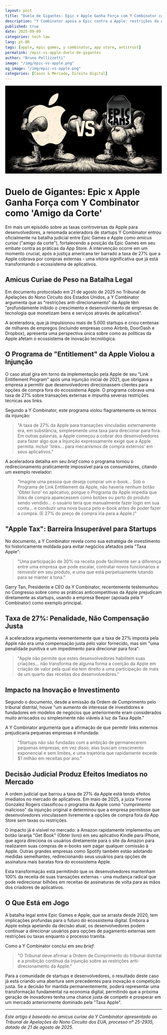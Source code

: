 ```yaml
---
layout: post
title: "Duelo de Gigantes: Epic x Apple Ganha Força com Y Combinator como 'Amigo da Corte'"
description: "Y Combinator apoia a Epic contra a Apple: restrições da App Store e “Apple Tax” de 27% ameaçam startups e inovação no mercado de aplicativos."
published: true
date: 2025-09-09
categories: tech law
lang: pt-BR
tags: [apple, epic games, y combinator, app store, antitrust]
permalink: /epic-vs-apple-duelo-de-gigantes
author: "Bruno Pellizzetti"
image: "/img/epic-vs-apple.png"
og_image: "/img/epic-vs-apple.png"
categories: [Casos & Mercado, Direito Digital]
---
```


![Epic x Apple](/img/epic-vs-apple.png)

# Duelo de Gigantes: Epic x Apple Ganha Força com Y Combinator como 'Amigo da Corte'

Em mais um episódio sobre as taxas controversas da Apple para desenvolvedores, a renomada aceleradora de startups Y Combinator entrou oficialmente na batalha judicial entre Epic Games e Apple como _amicus curiae_ ("amigo da corte"), fortalecendo a posição da Epic Games em seu embate contra as práticas da App Store. A intervenção ocorre em um momento crucial, após a justiça americana ter barrado a taxa de 27% que a Apple cobrava por compras externas - uma vitória significativa que já está transformando o ecossistema de aplicativos.

## Amicus Curiae de Peso na Batalha Legal

Em documento protocolado em 21 de agosto de 2025 no Tribunal de Apelações do Nono Circuito dos Estados Unidos, a Y Combinator argumenta que as "restrições anti-direcionamento" da Apple têm "profundamente inibido o crescimento e desenvolvimento de empresas de tecnologia que monetizam bens e serviços através de aplicativos".

A aceleradora, que já impulsionou mais de 5.000 startups e criou centenas de milhares de empregos (incluindo empresas como Airbnb, DoorDash e Dropbox), apresenta uma perspectiva única sobre como as políticas da Apple afetam o ecossistema de inovação tecnológica.

## O Programa de "Entitlement" da Apple Violou a Injunção

O caso atual gira em torno da implementação pela Apple de seu "Link Entitlement Program" após uma injunção inicial de 2021, que obrigava a empresa a permitir que desenvolvedores direcionassem clientes para opções de compra fora do ecossistema Apple. O programa cobrava uma taxa de 27% sobre transações externas e impunha severas restrições técnicas aos links.

Segundo a Y Combinator, este programa violou flagrantemente os termos da injunção:

> "A taxa de 27% da Apple para transações vinculadas externamente era, em substância, simplesmente uma taxa para direcionar para fora. Em outras palavras, a Apple começou a cobrar dos desenvolvedores para fazer algo que a Injunção expressamente exige que a Apple permita: incluir 'links... para mecanismos de compra externos' em seus aplicativos."

A aceleradora detalha em seu _brief_ como o programa tornou o redirecionamento praticamente impossível para os consumidores, citando um exemplo revelador:

> "Imagine uma pessoa que deseja comprar um e-book... Sob o Programa de Link Entitlement da Apple, não haveria nenhum botão 'Obter livro' no aplicativo, porque o Programa da Apple impedia que links de compra aparecessem como botões ou perto do produto sendo vendido... o usuário teria que manualmente fazer login em sua conta... e conduzir uma nova busca pelo e-book antes de poder fazer a compra. (E 27% do preço de compra iria para a Apple.)"

## "Apple Tax": Barreira Insuperável para Startups

No documento, a Y Combinator revela como sua estratégia de investimento foi historicamente moldada para evitar negócios afetados pela "Taxa Apple":

> "Uma participação de 30% na receita pode facilmente ser a diferença entre uma empresa que pode escalar, contratar novos funcionários e reinvestir em seu produto, e uma que está perpetuamente lutando para se manter à tona."

Garry Tan, Presidente e CEO da Y Combinator, recentemente testemunhou no Congresso sobre como as práticas anticompetitivas da Apple prejudicam diretamente as startups, usando a empresa Beeper (apoiada pela Y Combinator) como exemplo principal.

## Taxa de 27%: Penalidade, Não Compensação Justa

A aceleradora argumenta veementemente que a taxa de 27% imposta pela Apple não era uma compensação justa pelo valor fornecido, mas sim "uma penalidade punitiva e um impedimento para direcionar para fora":

> "Apple não permite que estes desenvolvedores habilitem suas criações... não transforma de alguma forma a coerção da Apple em criação de valor pela qual ela tem direito a uma participação de mais de um quarto das receitas dos desenvolvedores."

## Impacto na Inovação e Investimento

Segundo o documento, desde a emissão da Ordem de Cumprimento pelo tribunal distrital, houve "um aumento de interesse de investidores e fundadores em modelos de negócios que anteriormente eram considerados muito arriscados ou simplesmente não viáveis à luz da Taxa Apple."

A Y Combinator argumenta que a afirmação de que permitir links externos prejudicaria pequenas empresas é infundada:

> "Startups não são fundadas com a ambição de permanecerem pequenas empresas; em vez disso, elas buscam crescimento exponencial e sem limites, e uma trajetória que rapidamente excede $1 milhão em receitas por ano."

## Decisão Judicial Produz Efeitos Imediatos no Mercado

A ordem judicial que barrou a taxa de 27% da Apple está tendo efeitos imediatos no mercado de aplicativos. Em maio de 2025, a juíza Yvonne Gonzalez Rogers classificou o programa da Apple como "cumprimento malicioso" da injunção original e determinou que a empresa permitisse que desenvolvedores vinculassem livremente a opções de compra fora da App Store sem taxas ou restrições.

O impacto já é visível no mercado: a Amazon rapidamente implementou um botão laranja "Get Book" (Obter livro) em seu aplicativo Kindle para iPhone, que agora direciona os usuários diretamente para o site da Amazon para realizarem suas compras de e-books sem pagar qualquer comissão à Apple. Outras grandes empresas como Spotify também estão adotando medidas semelhantes, redirecionando seus usuários para opções de assinatura mais baratas fora do ecossistema Apple.

Esta transformação está permitindo que os desenvolvedores mantenham 100% da receita de suas transações externas - uma mudança radical que pode redirecionar bilhões em receitas de assinaturas de volta para as mãos dos criadores de aplicativos.

## O Que Está em Jogo

A batalha legal entre Epic Games e Apple, que se arrasta desde 2020, tem implicações profundas para o futuro do ecossistema digital. Embora a Apple esteja apelando da decisão atual, os desenvolvedores podem continuar a direcionar usuários para opções de pagamento externas sem restrições ou taxas enquanto o processo tramita.

Como a Y Combinator conclui em seu _brief_:

> "O Tribunal deve afirmar a Ordem de Cumprimento do tribunal distrital e a proibição contínua da Injunção sobre as restrições anti-direcionamento da Apple."

Para a comunidade de startups e desenvolvedores, o resultado deste caso já está criando uma abertura sem precedentes para inovação e competição justa. Se a decisão for mantida permanentemente, poderá representar uma transformação fundamental na economia digital, permitindo que a próxima geração de inovadores tenha uma chance justa de competir e prosperar em um mercado anteriormente dominado pela "Taxa Apple".

---

*Este artigo é baseado no amicus curiae da Y Combinator apresentado ao Tribunal de Apelações do Nono Circuito dos EUA, processo nº 25-2935, datado de 21 de agosto de 2025.*